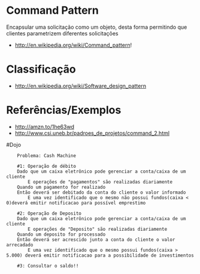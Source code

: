 # Command Pattern
Encapsular uma solicitação como um objeto, desta forma permitindo que clientes parametrizem diferentes solicitações 
 - http://en.wikipedia.org/wiki/Command_pattern!

# Classificação
 - http://en.wikipedia.org/wiki/Software_design_pattern

# Referências/Exemplos
 - http://amzn.to/1he63wd
 - http://www.csi.uneb.br/padroes_de_projetos/command_2.html

#Dojo
```
 	Problema: Cash Machine

 	#1: Operação de débito
 	Dado que um caixa eletrônico pode gerenciar a conta/caixa de um cliente
 		E operações de "pagamentos" são realizadas diariamente
 	Quando um pagamento for realizado
 	Então deverá ser debitado da conta do cliente o valor informado 
 		E uma vez identificado que o mesmo não possui fundos(caixa < 0)deverá emitir notificacao para possível emprestimo

	#2: Operação de Deposito
 	Dado que um caixa eletrônico pode gerenciar a conta/caixa de um cliente
 		E operações de "Deposito" são realizadas diariamente
 	Quando um deposito for processado
 	Então deverá ser acrescido junto a conta do cliente o valor arrecadado
 		E uma vez identificado que o mesmo possui fundos(caixa > 5.000) deverá emitir notificacao para a possibilidade de investimentos

	#3: Consultar o saldo!!
 	
```
